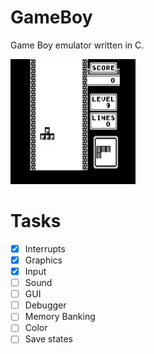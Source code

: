 # GameBoy
Game Boy emulator written in C.

![alt text](gif.gif "Tetris")

# Tasks
- [x] Interrupts
- [x] Graphics
- [x] Input
- [ ] Sound
- [ ] GUI
- [ ] Debugger
- [ ] Memory Banking
- [ ] Color
- [ ] Save states
